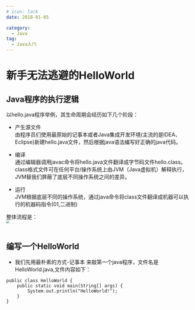 ```yaml
---
# icon: lock
date: 2018-01-05

category:
  - Java
tag:
  - Java入门
---
```


# 新手无法逃避的HelloWorld


## Java程序的执行逻辑
以hello.java程序举例，其生命周期会经历如下几个阶段：

- 产生源文件<br/>
由程序员们使用最原始的记事本或者Java集成开发环境(主流的是IDEA、Eclipse)新建hello.java文件，然后根据java语法编写好正确的java代码。

- 编译<br/>
通过编辑器调用javac命令将hello.java文件翻译成字节码文件hello.class。 class格式文件可在任何平台/操作系统上由JVM（Java虚拟机）解释执行，JVM替我们屏蔽了底层不同操作系统之间的差异。

- 运行<br/>
JVM根据底层不同的操作系统，通过java命令将class文件翻译成机器可以执行的机器码指令(01,二进制)

整体流程是：
<img src="/images/java/java-hello-1.png"  style="zoom: 50%;margin:0 auto;display:block"/><br/>

## 编写一个HelloWorld
-  我们先用最朴素的方式-记事本 来敲第一个java程序，文件名是HelloWorld.java,文件内容如下：
```
public class HelloWorld {
    public static void main(String[] args) {
        System.out.println("HelloWorld!");
    }
} 
```



